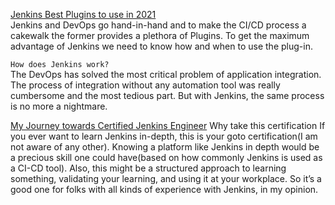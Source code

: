 [Jenkins Best Plugins to use in 2021](https://medium.com/devopscurry/devops-2021-the-best-jenkins-plugins-to-have-in-2021-b015189a19b5)<br>
Jenkins and DevOps go hand-in-hand and to make the CI/CD process a cakewalk the former provides a plethora of Plugins. To get the maximum advantage of Jenkins we need to know how and when to use the plug-in.<br>

```How does Jenkins work?```<br>
The DevOps has solved the most critical problem of application integration. The process of integration without any automation tool was really cumbersome and the most tedious part. But with Jenkins, the same process is no more a nightmare.

[My Journey towards Certified Jenkins Engineer](https://sandeepbaldawa.medium.com/my-journey-toward-certified-jenkins-engineer-58e065a164f7)
Why take this certification
If you ever want to learn Jenkins in-depth, this is your goto certification(I am not aware of any other). Knowing a platform like Jenkins in depth would be a precious skill one could have(based on how commonly Jenkins is used as a CI-CD tool). Also, this might be a structured approach to learning something, validating your learning, and using it at your workplace. So it’s a good one for folks with all kinds of experience with Jenkins, in my opinion.
